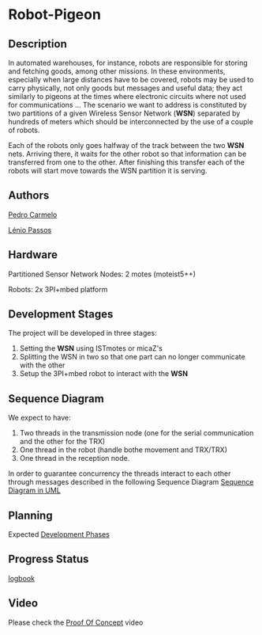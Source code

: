 ﻿# Robot-Pigeon
## Description
In automated warehouses, for instance, robots are
responsible for storing and fetching goods, among other
missions. In these environments, especially when large
distances have to be covered, robots may be used to
carry physically, not only goods but messages and useful
data; they act similarly to pigeons at the times where
electronic circuits where not used for communications ...
The scenario we want to address is constituted by two
partitions of a given Wireless Sensor Network (**WSN**) separated by hundreds of
meters which should be interconnected by the use of a
couple of robots.

Each of the robots only goes halfway of the track
between the two **WSN** nets. Arriving there, it waits for
the other robot so that information can be transferred
from one to the other. After finishing this transfer each
of the robots will start move towards the WSN partition
it is serving.

## Authors
[Pedro Carmelo](pedro.carmelo@tecnico.ulisboa.pt "pedro.carmelo@tecnico.ulisboa.pt")

[Lénio Passos](lenio.passos@tecnico.ulisboa.pt "lenio.passos@tecnico.ulisboa.pt")
## Hardware
Partitioned Sensor Network Nodes: 2 motes (moteist5++) 

Robots: 2x 3PI+mbed platform
## Development Stages
The project will be developed in three stages: 

1. Setting the **WSN** using ISTmotes or micaZ's
2. Splitting the WSN in two so that one part can no longer communicate with the other
3. Setup the 3PI+mbed robot to interact with the **WSN**

## Sequence Diagram
We expect to have:

1. Two threads in the transmission node (one for the serial communication and the other for the TRX)
2. One thread in the robot (handle bothe movement and TRX/TRX)
3. One thread in the reception node.

In order to guarantee concurrency the threads interact to each other through messages described in the following Sequence Diagram
[Sequence Diagram in UML](/seq_diagram/seq_diagram.pdf)

## Planning
Expected 
[Development Phases](https://gantt.twproject.com:443/project/1X9-150909F55DB75F812A38D3DC79EC746290AEFCA972CD7598750899819941F094)

## Progress Status
[logbook](logbook.md)

## Video
Please check the [Proof Of Concept](https://youtu.be/qw-E1PUByb0) video